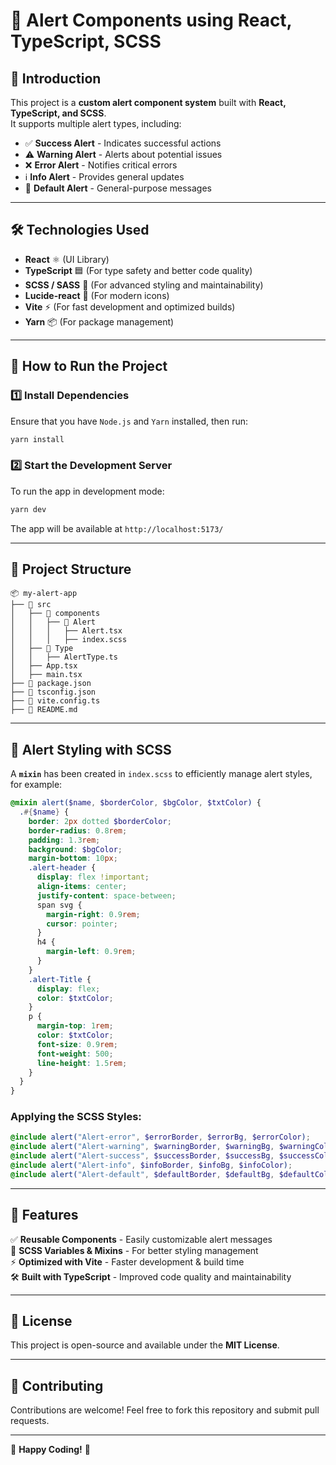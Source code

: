 # 🔔 Alert Components using React, TypeScript, SCSS

## 📌 Introduction
This project is a **custom alert component system** built with **React, TypeScript, and SCSS**.  
It supports multiple alert types, including:  
- ✅ **Success Alert** - Indicates successful actions  
- ⚠️ **Warning Alert** - Alerts about potential issues  
- ❌ **Error Alert** - Notifies critical errors  
- ℹ️ **Info Alert** - Provides general updates  
- 🔳 **Default Alert** - General-purpose messages  

---

## 🛠️ Technologies Used
- **React** ⚛️ (UI Library)
- **TypeScript** 🟦 (For type safety and better code quality)
- **SCSS / SASS** 🎨 (For advanced styling and maintainability)
- **Lucide-react** 🎨 (For modern icons)
- **Vite** ⚡ (For fast development and optimized builds)
- **Yarn** 📦 (For package management)

---

## 🚀 How to Run the Project
### 1️⃣ Install Dependencies
Ensure that you have `Node.js` and `Yarn` installed, then run:
```sh
yarn install
```

### 2️⃣ Start the Development Server
To run the app in development mode:
```sh
yarn dev
```
The app will be available at `http://localhost:5173/`

---

## 📂 Project Structure
```
📦 my-alert-app
├── 📂 src
│   ├── 📂 components
│   │   ├── 📂 Alert
│   │   │   ├── Alert.tsx
│   │   │   ├── index.scss
│   ├── 📂 Type
│   │   ├── AlertType.ts
│   ├── App.tsx
│   ├── main.tsx
├── 📜 package.json
├── 📜 tsconfig.json
├── 📜 vite.config.ts
├── 📜 README.md
```

---

## 🎨 Alert Styling with SCSS
A **`mixin`** has been created in `index.scss` to efficiently manage alert styles, for example:

```scss
@mixin alert($name, $borderColor, $bgColor, $txtColor) {
  .#{$name} {
    border: 2px dotted $borderColor;
    border-radius: 0.8rem;
    padding: 1.3rem;
    background: $bgColor;
    margin-bottom: 10px;
    .alert-header {
      display: flex !important;
      align-items: center;
      justify-content: space-between;
      span svg {
        margin-right: 0.9rem;
        cursor: pointer;
      }
      h4 {
        margin-left: 0.9rem;
      }
    }
    .alert-Title {
      display: flex;
      color: $txtColor;
    }
    p {
      margin-top: 1rem;
      color: $txtColor;
      font-size: 0.9rem;
      font-weight: 500;
      line-height: 1.5rem;
    }
  }
}
```

### Applying the SCSS Styles:
```scss
@include alert("Alert-error", $errorBorder, $errorBg, $errorColor);
@include alert("Alert-warning", $warningBorder, $warningBg, $warningColor);
@include alert("Alert-success", $successBorder, $successBg, $successColor);
@include alert("Alert-info", $infoBorder, $infoBg, $infoColor);
@include alert("Alert-default", $defaultBorder, $defaultBg, $defaultColor);
```

---

## 📌 Features
✅ **Reusable Components** - Easily customizable alert messages  
🎨 **SCSS Variables & Mixins** - For better styling management  
⚡ **Optimized with Vite** - Faster development & build time  
🛠️ **Built with TypeScript** - Improved code quality and maintainability  

---

## 📜 License
This project is open-source and available under the **MIT License**.  

---

## 🤝 Contributing
Contributions are welcome! Feel free to fork this repository and submit pull requests.  

---

🚀 **Happy Coding!** 🎉
